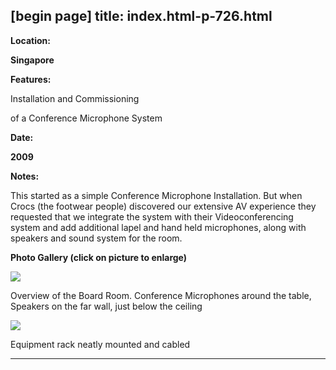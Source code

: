 [begin page]
 title: index.html-p-726.html
----------------------------------------------------------

**Location:**

**Singapore**

**Features:**

Installation and Commissioning

of a Conference Microphone System

**Date:**

**2009**

**Notes:**

This started as a simple Conference Microphone Installation. But when Crocs (the footwear people) discovered our extensive AV experience they requested that we integrate the system with their Videoconferencing system and add additional lapel and hand held microphones, along with speakers and sound system for the room.

**Photo Gallery (click on picture to enlarge)**

[ ![  ](wp-content/uploads/2011/09/crocs-boardroom_s.jpg)](wp-content/uploads/2011/09/crocs-boardroom_l.jpg)

Overview of the Board Room. Conference Microphones around the table, Speakers on the far wall, just below the ceiling

[ ![  ](wp-content/uploads/2011/09/crocs-rack_s.jpg)](wp-content/uploads/2011/09/crocs-rack_l.jpg)

Equipment rack neatly mounted and cabled




----------------------------------------------------------
